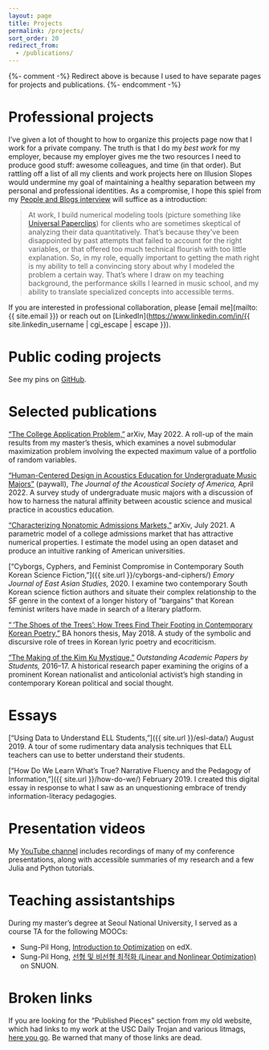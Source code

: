 ```yaml
---
layout: page
title: Projects
permalink: /projects/
sort_order: 20
redirect_from:
  - /publications/
---
```


{%- comment -%}
  Redirect above is because I used to have separate pages for projects and
  publications.
{%- endcomment -%}

# Professional projects

I’ve given a lot of thought to how to organize this projects page now that I
work for a private company. The truth is that I do my *best work* for my
employer, because my employer gives me the two resources I need to produce good
stuff: awesome colleagues, and time (in that order). But rattling off a list of
all my clients and work projects here on Illusion Slopes would undermine my goal
of maintaining a healthy separation between my personal and professional
identities. As a compromise, I hope this spiel from my [People and Blogs
interview](https://manuelmoreale.com/pb-max-kapur) will suffice as a
introduction:

> At work, I build numerical modeling tools (picture something like [Universal
> Paperclips](https://www.decisionproblem.com/paperclips/)) for clients who are
> sometimes skeptical of analyzing their data quantitatively. That’s because
> they’ve been disappointed by past attempts that failed to account for the
> right variables, or that offered too much technical flourish with too little
> explanation. So, in my role, equally important to getting the math right is my
> ability to tell a convincing story about why I modeled the problem a certain
> way. That’s where I draw on my teaching background, the performance skills I
> learned in music school, and my ability to translate specialized concepts into
> accessible terms.

If you are interested in professional collaboration, please [email me](mailto:{{ site.email }})
or reach out on
[LinkedIn](https://www.linkedin.com/in/{{ site.linkedin_username | cgi_escape | escape }}).

# Public coding projects

See my pins on [GitHub](https://github.com/maxkapur).

# Selected publications

[“The College Application Problem,”](https://arxiv.org/abs/2205.01869) arXiv,
May 2022. A roll-up of the main results from my master’s thesis, which examines a
novel submodular maximization problem involving the expected maximum value of a
portfolio of random variables.

[“Human-Centered Design in Acoustics Education for Undergraduate Music Majors”](https://asa.scitation.org/doi/abs/10.1121/10.0010043)
(paywall), *The Journal of the Acoustical Society of America,* April 2022. A
survey study of undergraduate music majors with a discussion of how to harness
the natural affinity between acoustic science and musical practice in acoustics
education.

[“Characterizing Nonatomic Admissions Markets,”](https://arxiv.org/abs/2107.01340)
arXiv, July 2021. A parametric model of a college admissions market that has
attractive numerical properties. I estimate the model using an open dataset and
produce an intuitive ranking of American universities.

[“Cyborgs, Cyphers, and Feminist Compromise in Contemporary South Korean
Science Fiction,”]({{ site.url }}/cyborgs-and-ciphers/) *Emory Journal of East
Asian Studies,* 2020. I examine two contemporary South Korean science fiction
authors and situate their complex relationship to the SF genre in the context of
a longer history of “bargains” that Korean feminist writers have made in search
of a literary platform.

<a href="mailto:{{ site.email }}?subject=Can you send me a copy of your undergraduate thesis&body=I heard that it has many embedded images and is hard to host online">“&#x202F;‘The Shoes of the Trees’: How Trees Find Their Footing in Contemporary Korean Poetry,”</a>
BA honors thesis, May 2018. A study of the symbolic and discursive role of trees in Korean lyric poetry and ecocriticism.

[“The Making of the Kim Ku Mystique,”](https://www.scribd.com/document/364446649/OAPS-2016-2017)
*Outstanding Academic Papers by Students,* 2016–17. A historical research paper
examining the origins of a prominent Korean nationalist and anticolonial
activist’s high standing in contemporary Korean political and social thought.

# Essays

[“Using Data to Understand ELL Students,”]({{ site.url }}/esl-data/)
August 2019. A tour of some rudimentary data analysis techniques that ELL
teachers can use to better understand their students.

[“How Do We Learn What’s True? Narrative Fluency and the Pedagogy of
Information,”]({{ site.url }}/how-do-we/) February 2019. I created this digital
essay in response to what I saw as an unquestioning embrace of trendy
information-literacy pedagogies.

# Presentation videos

My [YouTube channel](https://www.youtube.com/maxkapur) includes recordings of
many of my conference presentations, along with accessible summaries of my
research and a few Julia and Python tutorials.

# Teaching assistantships

During my master’s degree at Seoul National University, I served as a course TA
for the following MOOCs:

- Sung-Pil Hong,
  [Introduction to Optimization](https://www.edx.org/course/introduction-to-optimization)
  on edX.
- Sung-Pil Hong,
  [선형 및 비선형 최적화 (Linear and Nonlinear Optimization)](https://etl.snu.ac.kr/courses/630f4b716b3fac204b3e4a98)
  on SNUON.

# Broken links

If you are looking for the “Published Pieces” section from my old website, which
had links to my work at the USC Daily Trojan and various litmags,
[here you go](https://illusionslopes.blogspot.com/p/published-pieces.html). Be
warned that many of those links are dead.
